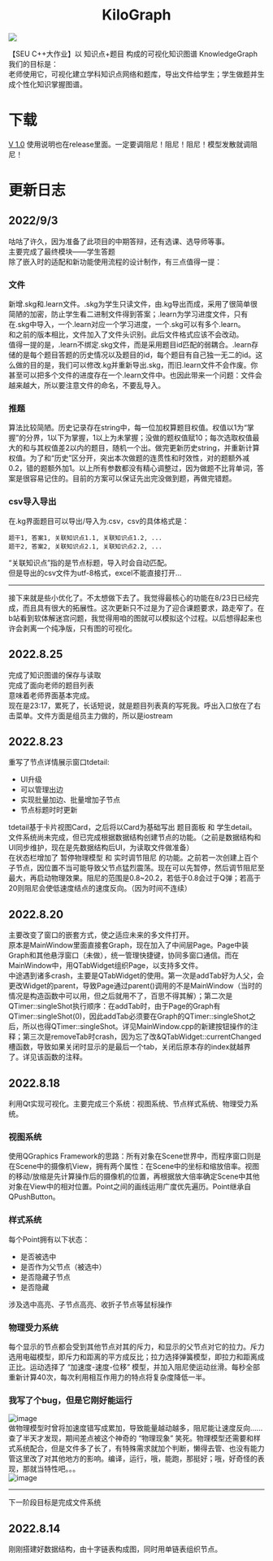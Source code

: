 <h1 align='center'> KiloGraph </h1>
<img align='center' src='https://user-images.githubusercontent.com/51468627/188633244-c45dfc47-89cb-4fa3-916a-8c00e5571467.png'/>

【SEU C++大作业】以 知识点+题目 构成的可视化知识图谱 KnowledgeGraph <br>
我们的目标是：<br>
老师使用它，可视化建立学科知识点网络和题库，导出文件给学生；学生做题并生成个性化知识掌握图谱。


# 下载
[V 1.0](https://github.com/madderscientist/KiloGraph/releases/tag/v1.0)
使用说明也在release里面。一定要调阻尼！阻尼！阻尼！模型发散就调阻尼！

# 更新日志

## 2022/9/3

咕咕了许久，因为准备了此项目的中期答辩，还有选课、选导师等事。<br>
主要完成了最终模块——学生答题<br>
除了嵌入时的适配和新功能使用流程的设计制作，有三点值得一提：<br>

### 文件

新增.skg和.learn文件。.skg为学生只读文件，由.kg导出而成，采用了很简单很简陋的加密，防止学生看二进制文件得到答案；.learn为学习进度文件，只有在.skg中导入，一个.learn对应一个学习进度，一个.skg可以有多个.learn。<br>
和之前的版本相比，文件加入了文件头识别。此后文件格式应该不会改动。<br>
值得一提的是，.learn不绑定.skg文件，而是采用题目id匹配的弱耦合。.learn存储的是每个题目答题的历史情况以及题目的id，每个题目有自己独一无二的id。这么做的目的是，我们可以修改.kg并重新导出.skg，而旧.learn文件不会作废。你甚至可以把多个文件的进度存在一个.learn文件中。也因此带来一个问题：文件会越来越大，所以要注意文件的命名，不要乱导入。

### 推题

算法比较简陋。历史记录存在string中，每一位加权算题目权值。权值以1为“掌握”的分界，1以下为掌握，1以上为未掌握；没做的题权值赋10；每次选取权值最大的和与其权值差2以内的题目，随机一个出。做完更新历史string，并重新计算权值。为了和“历史”区分开，突出本次做题的连贯性和时效性，对的题额外减0.2，错的题额外加1。以上所有参数都没有精心调整过，因为做题不比背单词，答案是很容易记住的。目前的方案可以保证先出完没做到题，再做完错题。

### csv导入导出

在.kg界面题目可以导出/导入为.csv，csv的具体格式是：<br>
```
题干1, 答案1, 关联知识点1.1, 关联知识点1.2, ...
题干2, 答案2, 关联知识点2.1, 关联知识点2.2, ...
```

“关联知识点”指的是节点标题，导入时会自动匹配。<br>
但是导出的csv文件为utf-8格式，excel不能直接打开...

---
接下来就是些小优化了。不太想做下去了。我觉得最核心的功能在8/23日已经完成，而且具有很大的拓展性。这次更新只不过是为了迎合课题要求，路走窄了。在b站看到软体解迷宫问题，我觉得用咱的图就可以模拟这个过程。以后想得起来也许会剥离一个纯净版，只有图的可视化。


## 2022.8.25
完成了知识图谱的保存与读取<br>
完成了面向老师的题目列表<br>
意味着老师界面基本完成。<br>
现在是23:17，累死了，长话短说，就是题目列表真的写死我。呼出入口放在了右击菜单。文件方面是组员主力做的，所以是iostream

## 2022.8.23
重写了节点详情展示窗口tdetail:

- UI升级
- 可以管理出边
- 实现批量加边、批量增加子节点
- 节点标题时时更新

tdetail基于卡片视图Card，之后将以Card为基础写出 题目面板 和 学生detail。<br>
文件系统尚未完成，但已完成根据数据结构创建节点的功能。（之前是数据结构和UI同步维护，现在是先数据结构后UI，为读取文件做准备）<br>
在状态栏增加了 暂停物理模型 和 实时调节阻尼 的功能。之前若一次创建上百个子节点，因位置不当可能导致父节点猛烈震荡。现在可以先暂停，然后调节阻尼至最大，再启动物理效果。阻尼的范围是0.8~20.2，若低于0.8会过于Q弹；若高于20则阻尼会使低速度结点的速度反向。（因为时间不连续）

## 2022.8.20
主要改变了窗口的嵌套方式，使之适应未来的多文件打开。<br>
原本是MainWindow里面直接套Graph，现在加入了中间层Page。Page中装Graph和其他悬浮窗口（未做），统一管理快捷键，协同多窗口通信。而在MainWindow中，用QTabWidget组织Page，以支持多文件。<br>
中途遇到诸多crash，主要是QTabWidget的使用。第一次是addTab好为人父，会更改Widget的parent，导致Page通过parent()调用的不是MainWindow（当时的情况是构造函数中可以用，但之后就用不了，百思不得其解）；第二次是QTimer::singleShot执行顺序：在addTab时，由于Page的Graph有QTimer::singleShot(0)，因此addTab必须要在Graph的QTimer::singleShot之后，所以也得QTimer::singleShot。详见MainWindow.cpp的新建按钮操作的注释；第三次是removeTab时crash，因为忘了改&QTabWidget::currentChanged槽函数，导致如果关闭时显示的是最后一个tab，关闭后原本存的index就越界了。详见该函数的注释。

## 2022.8.18
利用Qt实现可视化。主要完成三个系统：视图系统、节点样式系统、物理受力系统。

### 视图系统
使用QGraphics Framework的思路：所有对象在Scene世界中，而程序窗口则是在Scene中的摄像机View，拥有两个属性：在Scene中的坐标和缩放倍率。视图的移动/放缩是先计算操作后的摄像机的位置，再根据放大倍率确定Scene中其他对象在View中的相对位置。Point之间的画线运用广度优先遍历。Point继承自QPushButton。

### 样式系统
每个Point拥有以下状态：

- 是否被选中
- 是否作为父节点（被选中）
- 是否隐藏子节点
- 是否隐藏

涉及选中高亮、子节点高亮、收折子节点等鼠标操作

### 物理受力系统
每个显示的节点都会受到其他节点对其的斥力，和显示的父节点对它的拉力。斥力选用电磁模型，即斥力和距离的平方成反比；拉力选择弹簧模型，即拉力和距离成正比。运动选择了 “加速度-速度-位移” 模型，并加入阻尼使运动丝滑。每秒全部重新计算40次，每次利用相互作用力的特点将复杂度降低一半。

### 我写了个bug，但是它刚好能运行
![image](https://github.com/madderscientist/KiloGraph/blob/main/READMEsources/PHYfailed.gif)<br>
做物理模型时曾将加速度错写成累加，导致能量越动越多，阻尼能让速度反向......查了半天才发现，期间差点被这个神奇的 “物理现象” 笑死。物理模型还需要和样式系统配合，但是文件多了长了，有特殊需求就加个判断，懒得去管、也没有能力管这里改了对其他地方的影响。编译，运行，哦，能跑，那挺好；哦，好奇怪的表现，那就当特性吧。。。<br>
![image](https://github.com/madderscientist/KiloGraph/blob/main/READMEsources/PHYsucceess.gif)

---
下一阶段目标是完成文件系统


## 2022.8.14
刚刚搭建好数据结构，由十字链表构成图，同时用单链表组织节点。
